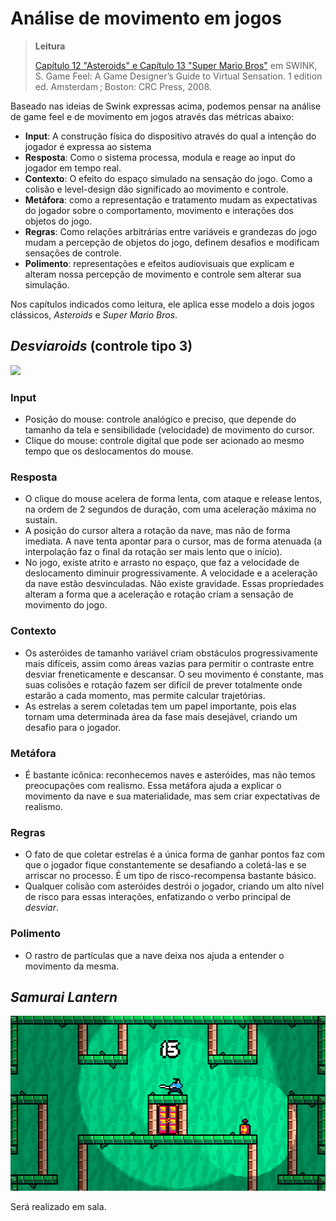 # Análise de movimento em jogos

> **Leitura**
>
> [Capítulo 12 "Asteroids" e Capítulo 13 "Super Mario Bros"](../materiais/Caps12-13_Swink.pdf) em SWINK, S. Game Feel: A Game Designer’s Guide to Virtual Sensation. 1 edition ed. Amsterdam ; Boston: CRC Press, 2008.

Baseado nas ideias de Swink expressas acima, podemos pensar na análise de game feel e de movimento em jogos através das métricas abaixo:

- **Input**: A construção física do dispositivo através do qual a intenção do jogador é expressa ao sistema
- **Resposta**: Como o sistema processa, modula e reage ao input do jogador em tempo real.
- **Contexto**: O efeito do espaço simulado na sensação do jogo. Como a colisão e level-design dão significado ao movimento e controle.
- **Metáfora**: como a representação e tratamento mudam as expectativas do jogador sobre o comportamento, movimento e interações dos objetos do jogo.
- **Regras**: Como relações arbitrárias entre variáveis e grandezas do jogo mudam a percepção de objetos do jogo, definem desafios e modificam sensações de controle.
- **Polimento**: representações e efeitos audiovisuais que explicam e alteram nossa percepção de movimento e controle sem alterar sua simulação.

Nos capítulos indicados como leitura, ele aplica esse modelo a dois jogos clássicos, *Asteroids* e *Super Mario Bros*.

## *Desviaroids* (controle tipo 3)

![](../imgs/movimento03.gif)

### Input

- Posição do mouse: controle analógico e preciso, que depende do tamanho da tela e sensibilidade (velocidade) de movimento do cursor.
- Clique do mouse: controle digital que pode ser acionado ao mesmo tempo que os deslocamentos do mouse.

### Resposta

- O clique do mouse acelera de forma lenta, com ataque e release lentos, na ordem de 2 segundos de duração, com uma aceleração máxima no sustain.
- A posição do cursor altera a rotação da nave, mas não de forma imediata. A nave tenta apontar para o cursor, mas de forma atenuada (a interpolação faz o final da rotação ser mais lento que o início).
- No jogo, existe atrito e arrasto no espaço, que faz a velocidade de deslocamento diminuir progressivamente. A velocidade e a aceleração da nave estão desvinculadas. Não existe gravidade. Essas propriedades alteram a forma que a aceleração e rotação criam a sensação de movimento do jogo.

### Contexto

- Os asteróides de tamanho variável criam obstáculos progressivamente mais difíceis, assim como áreas vazias para permitir o contraste entre desviar freneticamente e descansar. O seu movimento é constante, mas suas colisões e rotação fazem ser difícil de prever totalmente onde estarão a cada momento, mas permite calcular trajetórias.
- As estrelas a serem coletadas tem um papel importante, pois elas tornam uma determinada área da fase mais desejável, criando um desafio para o jogador.

### Metáfora

- É bastante icônica: reconhecemos naves e asteróides, mas não temos preocupações com realismo. Essa metáfora ajuda a explicar o movimento da nave e sua materialidade, mas sem criar expectativas de realismo.

### Regras

- O fato de que coletar estrelas é a única forma de ganhar pontos faz com que o jogador fique constantemente se desafiando a coletá-las e se arriscar no processo. É um tipo de risco-recompensa bastante básico.
- Qualquer colisão com asteróides destrói o jogador, criando um alto nível de risco para essas interações, enfatizando o verbo principal de *desviar*.

### Polimento

- O rastro de partículas que a nave deixa nos ajuda a entender o movimento da mesma.

## *Samurai Lantern*

![](../imgs/samurai.gif)

Será realizado em sala.
